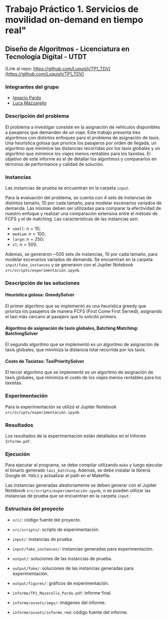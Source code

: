 # Trabajo Práctico 1. Servicios de movilidad on-demand en tiempo real"

## Diseño de Algoritmos - Licenciatura en Tecnología Digital - UTDT

[Link al repo: https://github.com/Luquish/TP1_TDV](https://github.com/Luquish/TP1_TDV)

### Integrantes del grupo

- [Ignacio Pardo](https://https://github.com/IgnacioPardo)
- [Luca Mazzarello](https://github.com/Luquish)

### Descripción del problema

El problema a investigar consiste en la asignación de vehículos disponibles a pasajeros que demanden de un viaje.
Este trabajo presenta tres algoritmos con distintos enfoques para el problema de asignación de taxis.
Una heurística golosa que priorice los pasajeros por orden de llegada, un algoritmo que minimice las distancias recorridas por los taxis globales y un algoritmo que minimice los viajes menos rentables para los taxistas. 
El objetivo de este informe es el de detallar los algoritmos y compararlos en términos de performance y calidad de solución.

### Instancias

Las instancias de prueba se encuentran en la carpeta `input`.

Para la evaluación del problema, se cuenta con 4 sets de instancias de distintos tamaño, 10 por cada tamaño, para modelar escenarios variados de demanda. Las mismas deben ser utilizadas para comparar la efectividad de nuestro enfoque y realizar una comparación extensiva entre el método de FCFS y el de matching. Las características de las instancias son:

- `small`: $n = 10$;
- `medium`: $n = 100$;
- `large`: $n = 250$;
- `xl`: $n = 500$.

Ademas, se generaron ~500 sets de instancias, 10 por cada tamaño, para modelar escenarios variados de demanda. 
Se encuentran en la carpeta `input/fake_instances` y se generaron con el Jupiter Notebook `src/scripts/experimentación.ipynb`.

### Descripción de las soluciones

#### Heurística golosa: GreedySolver

El primer algoritmo que se implementó es una heurística greedy que prioriza los pasajeros de manera FCFS (First Come First Served), asignando el taxi más cercano al pasajero que lo solicitó primero.

#### Algoritmo de asignación de taxis globales, Batching Matching: BatchingSolver

El segundo algoritmo que se implementó es un algoritmo de asignación de taxis globales, que minimiza la distancia total recorrida por los taxis.

#### Costo de Taxistas: TaxiPrioritySolver

El tercer algoritmo que se implementó es un algoritmo de asignación de taxis globales, que minimiza el costo de los viajes menos rentables para los taxistas.

### Experimentación

Para la experimentación se utilizó el Jupiter Notebook `src/scripts/experimentación.ipynb`.

### Resultados

Los resultados de la experimentación están detallados en el Informe `Informe.pdf`.

### Ejecución

Para ejecutar el programa, se debe compilar utilizando `make` y luego ejecutar el binario generado `taxi_batching`.
Ademas, se debe instalar la librería Google `OR-TOOLS` y actualizar el path en el Makefile.

Las instancias generadas aleatoriamente se deben generar con el Jupiter Notebook `src/scripts/experimentación.ipynb`, o se pueden utilizar las instancias de prueba que se encuentran en la carpeta `input`.

### Estructura del proyecto

- `src/`: código fuente del proyecto.
- `src/scripts/`: scripts de experimentación.

- `input/`: instancias de prueba.
- `input/fake_instances/`: instancias generadas para experimentación.

- `output/`: soluciones de las instancias de prueba.
- `output/fake/`: soluciones de las instancias generadas para experimentación.
- `output/figures/`: gráficos de experimentación.

- `informe/TP1_Mazarello_Pardo.pdf`: informe final.
- `informe/assets/imgs/`: imágenes del informe.
- `informe/assets/informe.rmd`: código fuente del informe.
